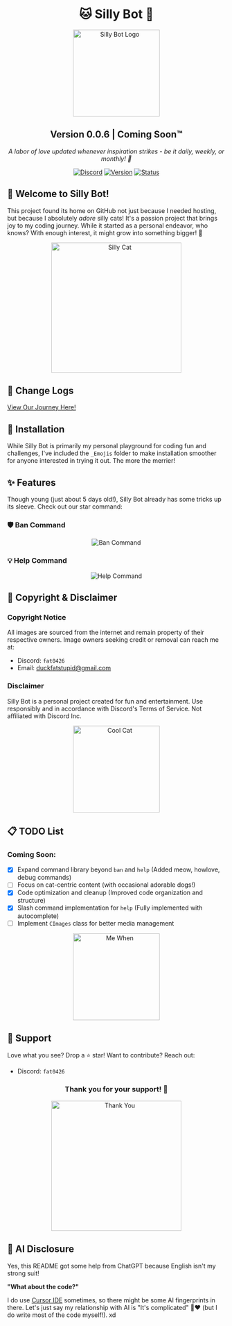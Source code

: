 <div align="center">
    <h1>🐱 Silly Bot 🤖</h1>
    <img width="200" src="https://cdn.discordapp.com/attachments/1124562179635556362/1363873335259304086/7641CCE7-99EB-40EB-A3E7-80A48F0C50ED.png?ex=68079d86&is=68064c06&hm=78160e4164d06a979e9fbe7b7baa31a37a5d718395602151d319f83a818ec201&" alt="Silly Bot Logo">
    <h2>Version 0.0.6 | Coming Soon™</h2>
    <p><em>A labor of love updated whenever inspiration strikes - be it daily, weekly, or monthly! 💝</em></p>
</div>

<div align="center">
    
[![Discord](https://img.shields.io/badge/Discord-fat0426-7289DA?style=for-the-badge&logo=discord&logoColor=white)](https://discord.com)
[![Version](https://img.shields.io/badge/version-0.0.2-blue?style=for-the-badge)](CHANGELOG.md)
[![Status](https://img.shields.io/badge/status-In_Development-yellow?style=for-the-badge)]()
    
</div>

## 🌟 Welcome to Silly Bot!

This project found its home on GitHub not just because I needed hosting, but because I absolutely *adore* silly cats! It's a passion project that brings joy to my coding journey. While it started as a personal endeavor, who knows? With enough interest, it might grow into something bigger! 🐾

<div align="center">
    <img width="300" src="https://i.pinimg.com/736x/ac/92/78/ac9278a599b1ba47fa978c3cfa519e10.jpg" alt="Silly Cat">
</div>

## 📝 Change Logs
[View Our Journey Here!](CHANGELOG.md)

## 🚀 Installation

While Silly Bot is primarily my personal playground for coding fun and challenges, I've included the `_Emojis` folder to make installation smoother for anyone interested in trying it out. The more the merrier! 

## ✨ Features

Though young (just about 5 days old!), Silly Bot already has some tricks up its sleeve. Check out our star command:

### 🛡️ Ban Command
<div align="center">
    <img src="https://cdn.discordapp.com/attachments/1124562179635556362/1363840323393949868/B26A2E86-CCA1-4404-BACE-0063EF22C55E.png?ex=68077ec8&is=68062d48&hm=e739bce753b92547d3c7a13ad8b5ebfa76eed9c5e103125da8b22f5438e95a8e&" alt="Ban Command">
</div>

### 💡 Help Command
<div align="center">
    <img src="https://cdn.discordapp.com/attachments/1124562179635556362/1363877689336791120/3C060A18-9628-4EF4-934A-0EFB688E8A06.png?ex=6807a194&is=68065014&hm=878d562a62aaaf52103d2f1a8058540fc22c7b7090f27c6e635d0c3887fea101&" alt="Help Command">
</div>

## 📜 Copyright & Disclaimer

### Copyright Notice
All images are sourced from the internet and remain property of their respective owners.
Image owners seeking credit or removal can reach me at:
- Discord: `fat0426`
- Email: [duckfatstupid@gmail.com](mailto:duckfatstupid@gmail.com)

### Disclaimer
Silly Bot is a personal project created for fun and entertainment. Use responsibly and in accordance with Discord's Terms of Service. Not affiliated with Discord Inc.

<div align="center">
    <img width="200" src="https://c.tenor.com/KO80NCIjQAUAAAAd/tenor.gif" alt="Cool Cat">
</div>

## 📋 TODO List
### Coming Soon:
- [x] Expand command library beyond `ban` and `help` (Added meow, howlove, debug commands)
- [ ] Focus on cat-centric content (with occasional adorable dogs!)
- [x] Code optimization and cleanup (Improved code organization and structure)
- [x] Slash command implementation for `help` (Fully implemented with autocomplete)
- [ ] Implement `CImages` class for better media management

<div align="center">
    <img width="200" src="https://cdn.discordapp.com/attachments/1258599258345443441/1264950931032637520/uDpr09A.gif?ex=6806fd9b&is=6805ac1b&hm=101d1fe2f5d3d21ff5aafaabc176c5abe0d71a2fdec9de6fd12ef616d77fc02a&" alt="Me When">
</div>

## 💖 Support
Love what you see? Drop a ⭐ star!
Want to contribute? Reach out:
- Discord: `fat0426`

<div align="center">
    <h3>Thank you for your support! 💝</h3>
    <img width="300" src="https://cdn.discordapp.com/attachments/1124562179635556362/1362386665569779803/Silly_6.gif?ex=6804d7f4&is=68038674&hm=4f0b37c50427a85b613fd09de7ff47e3fe6b204eb971ac03ae464e65f21775cf&" alt="Thank You">
</div>

## 🤖 AI Disclosure
Yes, this README got some help from ChatGPT because English isn't my strong suit!

**"What about the code?"**

I do use [Cursor IDE](https://www.cursor.com/) sometimes, so there might be some AI fingerprints in there. Let's just say my relationship with AI is "It's complicated" 🤖❤️ (but I do write most of the code myself!). xd